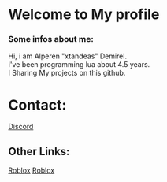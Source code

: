 # Welcome to My profile
### Some infos about me:
 Hi, i am Alperen "xtandeas" Demirel. <br>
 I've been programming lua about 4.5 years. <br>
 I Sharing My projects on this github. <br>
 
# Contact:
  <a href="https://discord.com/users/822494990105313341">Discord</a> <br>
## Other Links:
   [Roblox](https://www.roblox.com/users/792954023/profile)
   [Roblox](https://www.roblox.com/users/792954023/profile)
  


  

